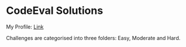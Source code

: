 # CodeEval Solutions

My Profile: [Link](https://www.codeeval.com/profile/lyndseybrowning/)

Challenges are categorised into three folders: Easy, Moderate and Hard.

